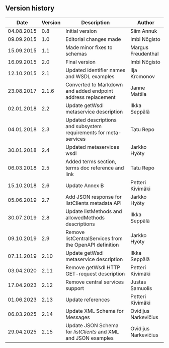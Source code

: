 ## Version history  

| Date       | Version | Description                                                       | Author               |
|------------|---------|-------------------------------------------------------------------|----------------------|
| 04.08.2015 | 0.8     | Initial version                                                   | Siim Annuk           |
| 09.09.2015 | 1.0     | Editorial changes made                                            | Imbi Nõgisto         |
| 15.09.2015 | 1.1     | Made minor fixes to schemas                                       | Margus Freudenthal   |
| 16.09.2015 | 2.0     | Final version                                                     | Imbi Nõgisto         |
| 12.10.2015 | 2.1     | Updated identifier names and WSDL examples                        | Ilja Kromonov        |
| 23.08.2017 | 2.1.6   | Converted to Markdown and added endpoint address replacement      | Janne Mattila        |
| 02.01.2018 | 2.2     | Update getWsdl metaservice description                            | Ilkka Seppälä        |
| 04.01.2018 | 2.3     | Updated descriptions and subsystem requirements for meta-services | Tatu Repo            |
| 30.01.2018 | 2.4     | Updated metaservices wsdl                                         | Jarkko Hyöty         |
| 06.03.2018 | 2.5     | Added terms section, terms doc reference and link                 | Tatu Repo            |
| 15.10.2018 | 2.6     | Update Annex B                                                    | Petteri Kivimäki     |
| 05.06.2019 | 2.7     | Add JSON response for listClients metadata API                    | Jarkko Hyöty         |
| 30.07.2019 | 2.8     | Update listMethods and allowedMethods descriptions                | Ilkka Seppälä        |
| 09.10.2019 | 2.9     | Remove listCentralServices from the OpenAPI definition            | Jarkko Hyöty         |
| 07.11.2019 | 2.10    | Update getWsdl metaservice description                            | Ilkka Seppälä        |
| 03.04.2020 | 2.11    | Remove getWsdl HTTP GET-request description                       | Petteri Kivimäki     |
| 17.04.2023 | 2.12    | Remove central services support                                   | Justas Samuolis      |
| 01.06.2023 | 2.13    | Update references                                                 | Petteri Kivimäki     |
| 06.03.2025 | 2.14    | Update XML Schema for Messages                                    | Ovidijus Narkevičius |
| 29.04.2025 | 2.15    | Update JSON Schema for *listClients* and XML and JSON examples    | Ovidijus Narkevičius |
